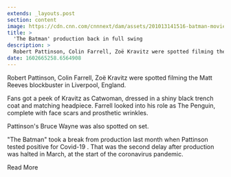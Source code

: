 ```yaml
--- 
extends: _layouts.post 
section: content 
image: https://cdn.cnn.com/cnnnext/dam/assets/201013141516-batman-movie-filming-1012-restricted-super-tease.jpg 
title: > 
  'The Batman' production back in full swing 
description: > 
  Robert Pattinson, Colin Farrell, Zoë Kravitz were spotted filming the Matt Reeves blockbuster in Liverpool, England.Fans got a peek of Kravitz as Catwoman, dressed in a shiny black trench coat and matching headpiece.Farrell looked into his role as The Penguin, complete with face scars and prosthetic wrinkles."The Batman" took a break from production last month when Pattinson tested positive for Covid-19 .That was the second delay after production was halted in March, at the start of the coronavirus pandemic. 
date: 1602665258.6564908 
--- 
```

Robert Pattinson, Colin Farrell, Zoë Kravitz were spotted filming the Matt Reeves blockbuster in Liverpool, England.

Fans got a peek of Kravitz as Catwoman, dressed in a shiny black trench coat and matching headpiece. Farrell looked into his role as The Penguin, complete with face scars and prosthetic wrinkles.

Pattinson's Bruce Wayne was also spotted on set.

"The Batman" took a break from production last month when Pattinson tested positive for Covid-19 . That was the second delay after production was halted in March, at the start of the coronavirus pandemic.

Read More